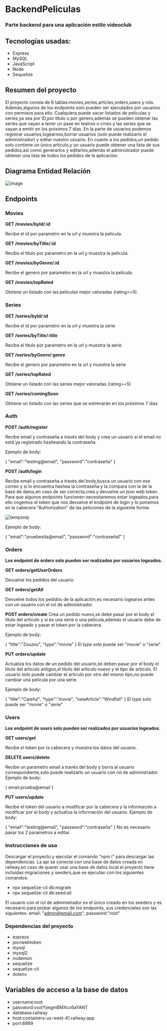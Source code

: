 # BackendPeliculas

### Parte backend para una aplicación estilo videoclub
## Tecnologías usadas:
- Express
- MySQL
- JavaScript
- Node
- Sequelize

## Resumen del proyecto
El proyecto consta de 6 tablas:movies,series,articles,orders,users y rols. Además,algunos de los endpoints solo pueden ser ejecutados por usuarios con permisos para ello. 
Cualquiera puede sacar listados de peliculas y series,ya sea por ID,por titulo o por genero,además se pueden obtener las series que vayan a tener un pase en teatros o cines y las series que se vayan a emitir en los próximos 7 dias.
En la parte de usuarios podemos registrar usuarios,logearnos,borrar usuarios (solo puede realizarlo el administrador) y editar nuestro usuario. En cuanto a los pedidos,un pedido solo contiene un único articulo,y un usuario puede obtener una lista de sus pedidos,así como generarlos y editarlos,además el administrador puede obtener una lista de todos los pedidos de la aplicación.
## Diagrama Entidad Relación

![image](https://user-images.githubusercontent.com/50781684/200440159-3ac5eece-c8d2-48a3-8b24-98f3d3347cfd.png)

## Endpoints
### Movies

**GET /movies/byId/:id**

Recibe el id por parametro en la url y muestra la pelicula.

**GET /movies/byTitle/:id**

Recibe el titulo por parametro en la url y muestra la pelicula.

**GET /movies/byGenre/:id**

Recibe el genero por parametro en la url y muestra la pelicula.

**GET /movies/topRated**

Obtiene un listado con las peliculas mejor valoradas (rating==5).

### Series

**GET /series/byId/:id**

Recibe el id por parametro en la url y muestra la serie

**GET /series/byTitle/:title**

Recibe el titulo por parametro en la url y muestra la serie

**GET /series/byGenre/:genre**

Recibe el genero por parametro en la url y muestra la serie

**GET /series/topRated**

Obtiene un listado con las series mejor valoradas (rating==5)

**GET /series/comingSoon**

Obtiene un listado con las series que se estrenarán en los próximos 7 dias

### Auth
**POST /auth/register**

Recibe email y contraseña a través del body y crea un usuario si el email no está ya registrado hasheando la contraseña.

Ejemplo de body:

{
  "email":"testing@email",
  "password":"contraseña"
}

**POST /auth/login**

Recibe email y contraseña a través del body,busca un usuario con ese correo y si lo encuentra hashea la contraseña y la compara con la de la base de datos,en caso de ser correcta,crea y devuelve un json web token.
Para que algunos endpoints funcionen necesitaremos estar logeados,para ello cogemos el token que nos devuelve el endpoint de login y lo ponemos en la cabecera "Authorization" de las peticiones de la siguiente forma:

![tempsnip](https://user-images.githubusercontent.com/50781684/200200244-c177a43b-6ab5-42b5-ba2a-37527b47e9b3.png)

Ejemplo de body:

{
  "email":"pruebesita@email",
  "password":"contraseña1"
}
### Orders
**Los endpoint de orders solo pueden ser realizados por usuarios logeados.**

**GET orders/getUserOrders**

Devuelve los pedidos del usuario.

**GET orders/getAll**

Devuelve todos los pedidos de la aplicación,es necesario logearse antes con un usuario con el rol de administrador.

**POST orders/create**
Crea un pedido nuevo,se debe pasar por el body el titulo del artículo y si es una serie o una pelicula,además el usuario debe de estar logeado y pasar el token por la cabecera.

Ejemplo de body:

{
  "title":"Zouzou",
  "type":"movie"
}
El type solo puede ser "movie" o "serie"

**PUT orders/update**

Actualiza los datos de un pedido del usuario,se deben pasar por el body el titulo del articulo antiguo,el titulo del articulo nuevo y el tipo de articulo. El usuario solo puede cambiar el articulo por otro del mismo tipo,no puede cambiar una pelicula por una serie.

Ejemplo de body:

{
  "title":"Careful",
  "type":"movie",
  "newArticle":"Windfall"
}
El type solo puede ser "movie" o "serie"

### Users
**Los endpoint de users solo pueden ser realizados por usuarios logeados.**

**GET users/get**

Recibe el token por la cabecera y muestra los datos del usuario.

**DELETE users/delete**

Recibe un parametro email a través del body y borra al usuario correspondiente,solo puede realizarlo un usuario con rol de administrador.
Ejemplo de body:

{
    email:prueba@email
}

**PUT users/update**

Recibe el token del usuario a modificar por la cabecera y la información a modificar por el body y actualiza la información del usuario.
Ejemplo de body:

{
  "email":"testing@email",
  "password":"contraseña"
}
No es necesario pasar los 2 parametros a editar.
### Instrucciones de uso
Descargar el proyecto y ejecutar el comando "npm i" para descargar las dependencias. La api se conecta con una base de datos creada en railway,en caso de querer usar una base de datos local el proyecto tiene incluidas migraciones y seeders,que se ejecutan con los siguientes comandos:
- npx sequelize-cli db:migrate
- npx sequelize-cli db:seed:all

El usuario con el rol de administrador es el único creado en los seeders y es necesario para probar algunos de los endpoints, sus credenciales son las siguientes:
        email: "admin@email.com",
        password:"root"

### Dependencias del proyecto
- express
- jsonwebtoken
- mysql
- mysql2
- nodemon
- sequelize
- sequelize-cli
- dotenv

## Variables de acceso a la base de datos
- username:root
- password:vsxtYjwgmBMXcc6aYANT
- database:railway
- host:containers-us-west-41.railway.app
- port:6989
